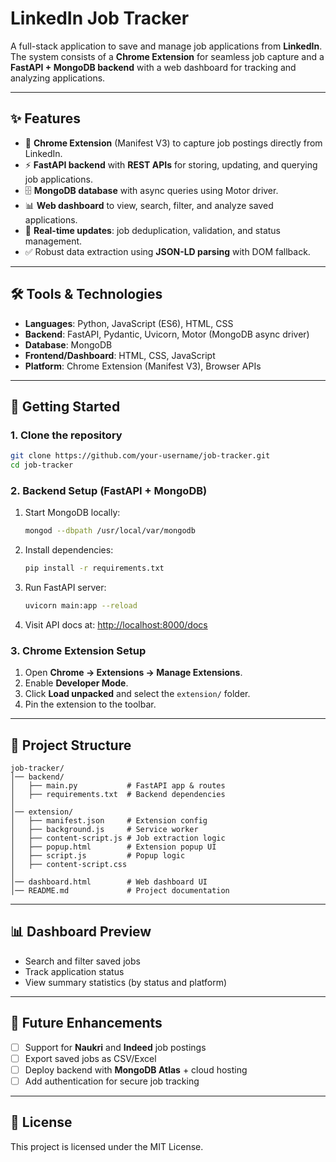 # LinkedIn Job Tracker

A full-stack application to save and manage job applications from **LinkedIn**. The system consists of a **Chrome Extension** for seamless job capture and a **FastAPI + MongoDB backend** with a web dashboard for tracking and analyzing applications.

---

## ✨ Features

- 📌 **Chrome Extension** (Manifest V3) to capture job postings directly from LinkedIn.
- ⚡ **FastAPI backend** with **REST APIs** for storing, updating, and querying job applications.
- 🗄️ **MongoDB database** with async queries using Motor driver.
- 📊 **Web dashboard** to view, search, filter, and analyze saved applications.
- 🔄 **Real-time updates**: job deduplication, validation, and status management.
- ✅ Robust data extraction using **JSON-LD parsing** with DOM fallback.

---

## 🛠️ Tools & Technologies

- **Languages**: Python, JavaScript (ES6), HTML, CSS
- **Backend**: FastAPI, Pydantic, Uvicorn, Motor (MongoDB async driver)
- **Database**: MongoDB
- **Frontend/Dashboard**: HTML, CSS, JavaScript
- **Platform**: Chrome Extension (Manifest V3), Browser APIs

---

## 🚀 Getting Started

### 1. Clone the repository
```bash
git clone https://github.com/your-username/job-tracker.git
cd job-tracker
```

### 2. Backend Setup (FastAPI + MongoDB)
1. Start MongoDB locally:
   ```bash
   mongod --dbpath /usr/local/var/mongodb
   ```
2. Install dependencies:
   ```bash
   pip install -r requirements.txt
   ```
3. Run FastAPI server:
   ```bash
   uvicorn main:app --reload
   ```
4. Visit API docs at: [http://localhost:8000/docs](http://localhost:8000/docs)

### 3. Chrome Extension Setup
1. Open **Chrome → Extensions → Manage Extensions**.
2. Enable **Developer Mode**.
3. Click **Load unpacked** and select the `extension/` folder.
4. Pin the extension to the toolbar.

---

## 📂 Project Structure

```
job-tracker/
│── backend/
│   ├── main.py           # FastAPI app & routes
│   ├── requirements.txt  # Backend dependencies
│
│── extension/
│   ├── manifest.json     # Extension config
│   ├── background.js     # Service worker
│   ├── content-script.js # Job extraction logic
│   ├── popup.html        # Extension popup UI
│   ├── script.js         # Popup logic
│   ├── content-script.css
│
│── dashboard.html        # Web dashboard UI
│── README.md             # Project documentation
```

---

## 📊 Dashboard Preview

- Search and filter saved jobs
- Track application status
- View summary statistics (by status and platform)

---

## 🔮 Future Enhancements

- [ ] Support for **Naukri** and **Indeed** job postings
- [ ] Export saved jobs as CSV/Excel
- [ ] Deploy backend with **MongoDB Atlas** + cloud hosting
- [ ] Add authentication for secure job tracking

---

## 📜 License

This project is licensed under the MIT License.
